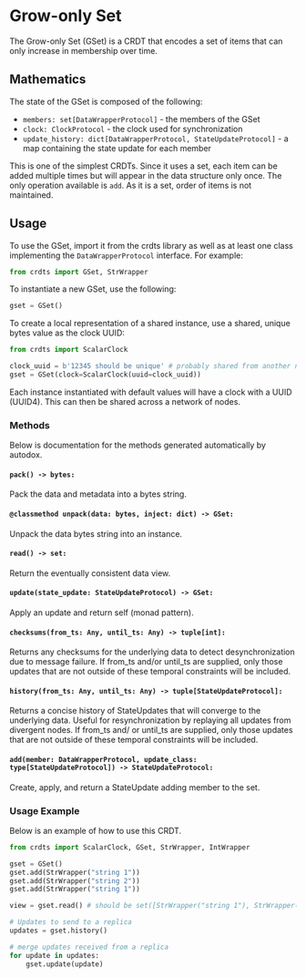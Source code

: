 # Grow-only Set

The Grow-only Set (GSet) is a CRDT that encodes a set of items
that can only increase in membership over time.

## Mathematics

The state of the GSet is composed of the following:
- `members: set[DataWrapperProtocol]` - the members of the GSet
- `clock: ClockProtocol` - the clock used for synchronization
- `update_history: dict[DataWrapperProtocol, StateUpdateProtocol]` - a map
containing the state update for each member

This is one of the simplest CRDTs. Since it uses a set, each item can be added
multiple times but will appear in the data structure only once. The only
operation available is `add`. As it is a set, order of items is not maintained.

## Usage

To use the GSet, import it from the crdts library as well as at least one
class implementing the `DataWrapperProtocol` interface. For example:

```python
from crdts import GSet, StrWrapper
```

To instantiate a new GSet, use the following:

```python
gset = GSet()
```

To create a local representation of a shared instance, use a shared, unique
bytes value as the clock UUID:

```python
from crdts import ScalarClock

clock_uuid = b'12345 should be unique' # probably shared from another node
gset = GSet(clock=ScalarClock(uuid=clock_uuid))
```

Each instance instantiated with default values will have a clock with a UUID
(UUID4). This can then be shared across a network of nodes.

### Methods

Below is documentation for the methods generated automatically by autodox.

#### `pack() -> bytes:`

Pack the data and metadata into a bytes string.

#### `@classmethod unpack(data: bytes, inject: dict) -> GSet:`

Unpack the data bytes string into an instance.

#### `read() -> set:`

Return the eventually consistent data view.

#### `update(state_update: StateUpdateProtocol) -> GSet:`

Apply an update and return self (monad pattern).

#### `checksums(from_ts: Any, until_ts: Any) -> tuple[int]:`

Returns any checksums for the underlying data to detect desynchronization due to
message failure. If from_ts and/or until_ts are supplied, only those updates
that are not outside of these temporal constraints will be included.

#### `history(from_ts: Any, until_ts: Any) -> tuple[StateUpdateProtocol]:`

Returns a concise history of StateUpdates that will converge to the underlying
data. Useful for resynchronization by replaying all updates from divergent
nodes. If from_ts and/ or until_ts are supplied, only those updates that are not
outside of these temporal constraints will be included.

#### `add(member: DataWrapperProtocol, update_class: type[StateUpdateProtocol]) -> StateUpdateProtocol:`

Create, apply, and return a StateUpdate adding member to the set.

### Usage Example

Below is an example of how to use this CRDT.

```python
from crdts import ScalarClock, GSet, StrWrapper, IntWrapper

gset = GSet()
gset.add(StrWrapper("string 1"))
gset.add(StrWrapper("string 2"))
gset.add(StrWrapper("string 1"))

view = gset.read() # should be set([StrWrapper("string 1"), StrWrapper("string 2")])

# Updates to send to a replica
updates = gset.history()

# merge updates received from a replica
for update in updates:
    gset.update(update)
```